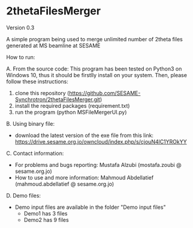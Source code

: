 # 2thetaFilesMerger

Version 0.3

A simple program being used to merge unlimited number of 2theta files generated at MS beamline at SESAME

How to run: 

A. From the source code: 
This program has been tested on Python3 on Windows 10, thus it should be firstlly install on your system. Then, please follow these instructions: 

1. clone this repository (https://github.com/SESAME-Synchrotron/2thetaFilesMerger.git)
2. install the required packages (requirement.txt)
3. run the program (python MSFileMergerUI.py)

B. Using binary file: 
- download the latest version of the exe file from this link: https://drive.sesame.org.jo/owncloud/index.php/s/cjouN4lC1YROkYY 

C. Contact information:
- For problems and bugs reporting: Mustafa Alzubi (mostafa.zoubi @ sesame.org.jo)
- How to use and more information: Mahmoud Abdellatief (mahmoud.abdellatief @ sesame.org.jo)

D. Demo files: 
- Demo input files are available in the folder "Demo input files"
	- Demo1 has 3 files 
	- Demo2 has 9 files
